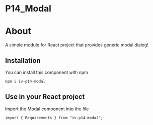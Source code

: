 # P14_Modal
# About

A simple module for React project that provides generic modal dialog!

## Installation

You can install this component with npm

```bash
npm i iv-p14-modal
```

## Use in your React project

Import the Modal component into the file

```react
import { Requirements } from "iv-p14-modal";
```
